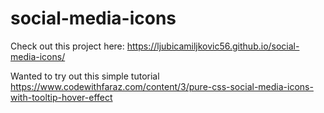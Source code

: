 # social-media-icons

Check out this project here: https://ljubicamiljkovic56.github.io/social-media-icons/

Wanted to try out this simple tutorial https://www.codewithfaraz.com/content/3/pure-css-social-media-icons-with-tooltip-hover-effect
